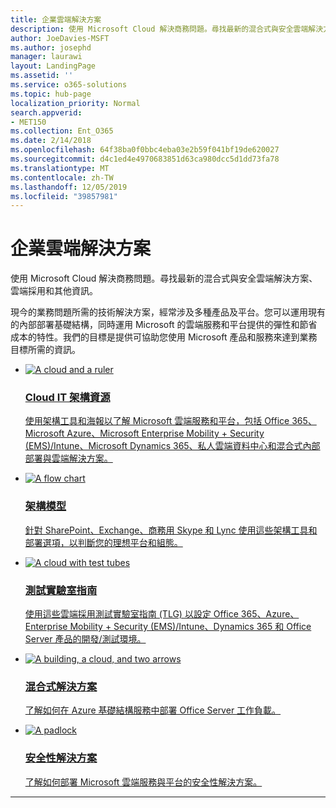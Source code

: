 ```yaml
---
title: 企業雲端解決方案
description: 使用 Microsoft Cloud 解決商務問題。尋找最新的混合式與安全雲端解決方案、雲端採用和其他資訊。
author: JoeDavies-MSFT
ms.author: josephd
manager: laurawi
layout: LandingPage
ms.assetid: ''
ms.service: o365-solutions
ms.topic: hub-page
localization_priority: Normal
search.appverid:
- MET150
ms.collection: Ent_O365
ms.date: 2/14/2018
ms.openlocfilehash: 64f38ba0f0bbc4eba03e2b59f041bf19de620027
ms.sourcegitcommit: d4c1ed4e4970683851d63ca980dcc5d1dd73fa78
ms.translationtype: MT
ms.contentlocale: zh-TW
ms.lasthandoff: 12/05/2019
ms.locfileid: "39857981"
---
```

<h1>企業雲端解決方案</h1>
<p>使用 Microsoft Cloud 解決商務問題。尋找最新的混合式與安全雲端解決方案、雲端採用和其他資訊。</p>
<p>現今的業務問題所需的技術解決方案，經常涉及多種產品及平台。您可以運用現有的內部部署基礎結構，同時運用 Microsoft 的雲端服務和平台提供的彈性和節省成本的特性。我們的目標是提供可協助您使用 Microsoft 產品和服務來達到業務目標所需的資訊。</p>
<ul class="cardsF panelContent">
    <li>
        <a href="/office365/enterprise/microsoft-cloud-it-architecture-resources">
        <div class="cardSize">
            <div class="cardPadding">
                <div class="card">
                    <div class="cardImageOuter">
                        <div class="cardImage">
                            <img src="https://docs.microsoft.com/office/media/icons/cloud-architecture2.svg" alt="A cloud and a ruler" />
                        </div>
                    </div>
                    <div class="cardText">
                        <h3>Cloud IT 架構資源</h3>
                <p>使用架構工具和海報以了解 Microsoft 雲端服務和平台，包括 Office 365、Microsoft Azure、Microsoft Enterprise Mobility + Security (EMS)/Intune、Microsoft Dynamics 365、私人雲端資料中心和混合式內部部署與雲端解決方案。</p>
                    </div>
                </div>
            </div>
        </div>
        </a>
    </li> 
    <li>
        <a href="/office365/enterprise/architectural-models-for-sharepoint-exchange-skype-for-business-and-lync">
        <div class="cardSize">
            <div class="cardPadding">
                <div class="card">
                    <div class="cardImageOuter">
                        <div class="cardImage">
                            <img src="https://docs.microsoft.com/office/media/icons/process-flow.svg" alt="A flow chart" />
                        </div>
                    </div>
                    <div class="cardText">
                        <h3>架構模型</h3>
                <p>針對 SharePoint、Exchange、商務用 Skype 和 Lync 使用這些架構工具和部署選項，以判斷您的理想平台和組態。</p>
                    </div>
                </div>
            </div>
        </div>
        </a>
    </li>
    <li>
        <a href="/office365/enterprise/cloud-adoption-test-lab-guides-tlgs">
        <div class="cardSize">
            <div class="cardPadding">
                <div class="card">
                    <div class="cardImageOuter">
                        <div class="cardImage">
                            <img src="https://docs.microsoft.com/office/media/icons/cloud-devtest.svg" alt="A cloud with test tubes" />
                        </div>
                    </div>
                    <div class="cardText">
                        <h3>測試實驗室指南</h3>
                <p>使用這些雲端採用測試實驗室指南 (TLG) 以設定 Office 365、Azure、Enterprise Mobility + Security (EMS)/Intune、Dynamics 365 和 Office Server 產品的開發/測試環境。</p>
                    </div>
                </div>
            </div>
        </div>
        </a>
    </li>
    <li>
        <a href="/office365/enterprise/hybrid-solutions">
        <div class="cardSize">
            <div class="cardPadding">
                <div class="card">
                    <div class="cardImageOuter">
                        <div class="cardImage">
                            <img src="https://docs.microsoft.com/office/media/icons/hybrid.svg" alt="A building, a cloud, and two arrows" />
                        </div>
                    </div>
                    <div class="cardText">
                        <h3>混合式解決方案</h3>
                <p>了解如何在 Azure 基礎結構服務中部署 Office Server 工作負載。</p>
                    </div>
                </div>
            </div>
        </div>
        </a>
    </li>
    <li>
        <a href="/office365/enterprise/security-solutions">
        <div class="cardSize">
            <div class="cardPadding">
                <div class="card">
                    <div class="cardImageOuter">
                        <div class="cardImage">
                            <img src="https://docs.microsoft.com/office/media/icons/lock-protected.svg" alt="A padlock" />
                        </div>
                    </div>
                    <div class="cardText">
                        <h3>安全性解決方案</h3>
                <p>了解如何部署 Microsoft 雲端服務與平台的安全性解決方案。</p>
                    </div>
                </div>
            </div>
        </div>
        </a>
    </li>
</ul>

---



